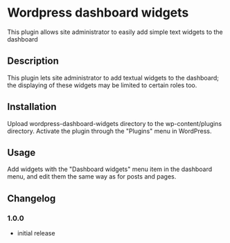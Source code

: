 # Wordpress dashboard widgets
This plugin allows site administrator to easily add simple text widgets to the dashboard

## Description 

This plugin lets site administrator to add textual widgets to the dashboard; the displaying of these widgets may be limited to certain roles too.

## Installation

Upload wordpress-dashboard-widgets directory to the wp-content/plugins directory.
Activate the plugin through the "Plugins" menu in WordPress.

## Usage

Add widgets with the "Dashboard widgets" menu item in the dashboard menu, and edit them the same way as for posts and pages.

## Changelog

### 1.0.0 
* initial release
